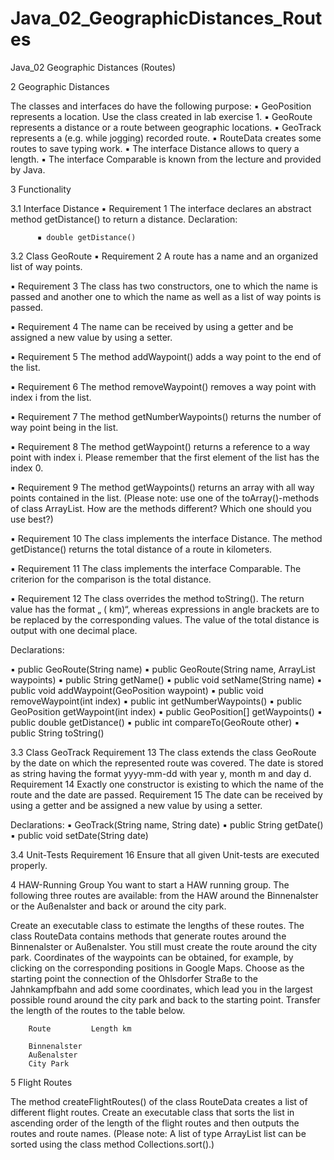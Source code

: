 # Java_02_GeographicDistances_Routes

Java_02 Geographic Distances (Routes)

2 Geographic Distances

The classes and interfaces do have the following purpose:
▪ GeoPosition represents a location. Use the class created in lab exercise 1.
▪ GeoRoute represents a distance or a route between geographic locations.
▪ GeoTrack represents a (e.g. while jogging) recorded route.
▪ RouteData creates some routes to save typing work.
▪ The interface Distance allows to query a length.
▪ The interface Comparable is known from the lecture and provided by Java.



3 Functionality

3.1 Interface Distance
▪ Requirement 1 The interface declares an abstract method getDistance() to return a distance.
Declaration:

          ▪ double getDistance()

3.2 Class GeoRoute
▪ Requirement 2 A route has a name and an organized list of way points.

▪ Requirement 3 The class has two constructors, one to which the name is passed and another one to which the name as well as a list of way points is passed.

▪ Requirement 4 The name can be received by using a getter and be assigned a new value by using a setter.

▪ Requirement 5 The method addWaypoint() adds a way point to the end of the list.

▪ Requirement 6 The method removeWaypoint() removes a way point with index i from the list.

▪ Requirement 7 The method getNumberWaypoints() returns the number of way point being in the list.

▪ Requirement 8 The method getWaypoint() returns a reference to a way point with index i. Please remember that the first element of the list has the index 0.

▪ Requirement 9 The method getWaypoints() returns an array with all way points contained in the list. (Please note: use one of the toArray()-methods of class ArrayList. How are the methods different? Which one should you use best?)

▪ Requirement 10 The class implements the interface Distance. The method getDistance() returns the total distance of a route in kilometers.

▪ Requirement 11 The class implements the interface Comparable<GeoRoute>. The criterion for the comparison is the total distance.
  
▪ Requirement 12 The class overrides the method toString(). The return value has the format „<Name> (<Gesamtstrecke> km)“, whereas expressions in angle brackets are to be replaced by the corresponding values. The value of the total distance is output with one decimal place.
  
  
  Declarations:
  
▪ public GeoRoute(String name)
▪ public GeoRoute(String name, ArrayList<GeoPosition> waypoints)
▪ public String getName()
▪ public void setName(String name)
▪ public void addWaypoint(GeoPosition waypoint)
▪ public void removeWaypoint(int index)
▪ public int getNumberWaypoints()
▪ public GeoPosition getWaypoint(int index)
▪ public GeoPosition[] getWaypoints()
▪ public double getDistance()
▪ public int compareTo(GeoRoute other)
▪ public String toString()
  
  
  3.3 Class GeoTrack
Requirement 13 The class extends the class GeoRoute by the date on which the represented route was covered. The date is stored as string having the format yyyy-mm-dd with year y, month m and day d.
Requirement 14 Exactly one constructor is existing to which the name of the route and the date are passed.
Requirement 15 The date can be received by using a getter and be assigned a new value by using a setter.

Declarations:
▪ GeoTrack(String name, String date)
▪ public String getDate()
▪ public void setDate(String date)

3.4 Unit-Tests
Requirement 16 Ensure that all given Unit-tests are executed properly.

4 HAW-Running Group
You want to start a HAW running group. The following three routes are available: from the HAW around the Binnenalster or the Außenalster and back or around the city park.

Create an executable class to estimate the lengths of these routes. The class RouteData contains methods that generate routes around the Binnenalster or Außenalster. You still must create the route around the city park. Coordinates of the waypoints can be obtained, for example, by clicking on the corresponding positions in Google Maps. Choose as the starting point the connection of the Ohlsdorfer Straße to the Jahnkampfbahn and add some coordinates, which lead you in the largest possible round around the city park and back to the starting point. Transfer the length of the routes to the table below.

        Route         Length km 

        Binnenalster
        Außenalster
        City Park


5 Flight Routes

The method createFlightRoutes() of the class RouteData creates a list of different flight routes. Create an executable class that sorts the list in ascending order of the length of the flight routes and then outputs the routes and route names. (Please note: A list of type ArrayList list can be sorted using the class method Collections.sort().)
